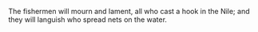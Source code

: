 The fishermen will mourn and lament, all who cast a hook in the Nile; and they will languish who spread nets on the water.
